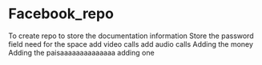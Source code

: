 # Facebook_repo
 To create repo to store the documentation information
 Store the password field
 need for the space 
add video calls
add audio calls
Adding the money
Adding the paisaaaaaaaaaaaaaa
adding one

